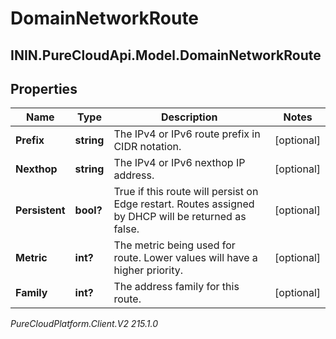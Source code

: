 # DomainNetworkRoute

## ININ.PureCloudApi.Model.DomainNetworkRoute

## Properties

|Name | Type | Description | Notes|
|------------ | ------------- | ------------- | -------------|
| **Prefix** | **string** | The IPv4 or IPv6 route prefix in CIDR notation. | [optional] |
| **Nexthop** | **string** | The IPv4 or IPv6 nexthop IP address. | [optional] |
| **Persistent** | **bool?** | True if this route will persist on Edge restart.  Routes assigned by DHCP will be returned as false. | [optional] |
| **Metric** | **int?** | The metric being used for route. Lower values will have a higher priority. | [optional] |
| **Family** | **int?** | The address family for this route. | [optional] |



_PureCloudPlatform.Client.V2 215.1.0_
